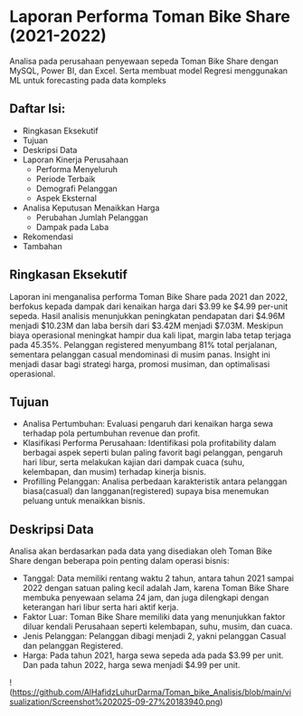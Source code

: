 # Laporan Performa Toman Bike Share (2021-2022)
Analisa pada perusahaan penyewaan sepeda Toman Bike Share dengan MySQL, Power BI, dan Excel. Serta membuat model Regresi menggunakan ML untuk forecasting pada data kompleks

## Daftar Isi:
  * Ringkasan Eksekutif
  * Tujuan
  * Deskripsi Data
  *	Laporan Kinerja Perusahaan
    *	Performa Menyeluruh
    *	Periode Terbaik
    *	Demografi Pelanggan
    *	Aspek Eksternal
  *	Analisa Keputusan Menaikkan Harga
    *	Perubahan Jumlah Pelanggan
    *	Dampak pada Laba
  *	Rekomendasi
  *	Tambahan

## Ringkasan Eksekutif
Laporan ini menganalisa performa Toman Bike Share pada 2021 dan 2022, berfokus kepada dampak dari kenaikan harga dari $3.99 ke $4.99 per-unit sepeda. Hasil analisis menunjukkan peningkatan pendapatan dari $4.96M menjadi $10.23M dan laba bersih dari $3.42M menjadi $7.03M. Meskipun biaya operasional meningkat hampir dua kali lipat, margin laba tetap terjaga pada 45.35%. 
Pelanggan registered menyumbang 81% total perjalanan, sementara pelanggan casual mendominasi di musim panas. Insight ini menjadi dasar bagi strategi harga, promosi musiman, dan optimalisasi operasional.

## Tujuan
*	Analisa Pertumbuhan: Evaluasi pengaruh dari kenaikan harga sewa terhadap pola pertumbuhan revenue dan profit.
*	Klasifikasi Performa Perusahaan: Identifikasi pola profitability dalam berbagai aspek seperti bulan paling favorit bagi pelanggan, pengaruh hari libur, serta melakukan kajian dari dampak cuaca (suhu, kelembapan, dan musim) terhadap kinerja bisnis.
*	Profilling Pelanggan: Analisa perbedaan karakteristik antara pelanggan biasa(casual) dan langganan(registered) supaya bisa menemukan peluang untuk menaikkan bisnis.

## Deskripsi Data

Analisa akan berdasarkan pada data yang disediakan oleh Toman Bike Share dengan beberapa poin penting dalam operasi bisnis:

* Tanggal: Data memiliki rentang waktu 2 tahun, antara tahun 2021 sampai 2022 dengan satuan paling kecil adalah Jam, karena Toman Bike Share membuka penyewaan selama 24 jam, dan juga dilengkapi dengan keterangan hari libur serta hari aktif kerja.
* Faktor Luar: Toman Bike Share memiliki data yang menunjukkan faktor diluar kendali Perusahaan seperti kelembapan, suhu, musim, dan cuaca.
* Jenis Pelanggan: Pelanggan dibagi menjadi 2, yakni pelanggan Casual dan pelanggan Registered.
* Harga: Pada tahun 2021, harga sewa sepeda ada pada $3.99 per unit. Dan pada tahun 2022, harga sewa menjadi $4.99 per unit.

  
!(https://github.com/AlHafidzLuhurDarma/Toman_bike_Analisis/blob/main/visualization/Screenshot%202025-09-27%20183940.png)
